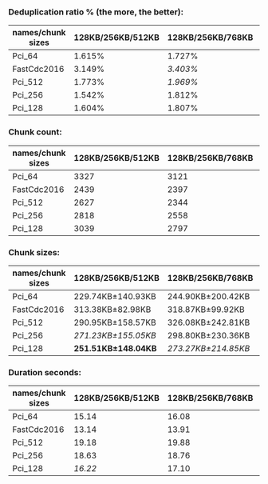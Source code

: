 ### Deduplication ratio % (the more, the better):

| names/chunk sizes | 128KB/256KB/512KB | 128KB/256KB/768KB | 128KB/256KB/1MB | 64KB/256KB/1MB | 128KB/256KB/320KB | 128KB/256KB/384KB | 128KB/256KB/448KB | 192KB/256KB/384KB | 128KB/256KB/1.25MB | 128KB/256KB/2MB |
| --------------- | --------------- | --------------- | ------------- | ------------ | --------------- | --------------- | --------------- | --------------- | ---------------- | ------------- |
| Pci_64          | 1.615%          | 1.727%          | 1.891%        | **2.547%**   | 1.859%          | 1.577%          | 1.953%          | 1.330%          | *2.031%*         | *2.031%*      |
| FastCdc2016     | 3.149%          | *3.403%*        | *3.403%*      | **4.014%**   | 2.843%          | 3.031%          | 3.065%          | 2.172%          | *3.403%*         | *3.403%*      |
| Pci_512         | 1.773%          | *1.969%*        | *2.049%*      | **2.403%**   | 1.651%          | 1.290%          | 1.645%          | 1.003%          | 1.808%           | 1.908%        |
| Pci_256         | 1.542%          | 1.812%          | 1.834%        | **2.428%**   | 1.919%          | 1.803%          | *2.070%*        | 1.462%          | *2.120%*         | 1.851%        |
| Pci_128         | 1.604%          | 1.807%          | 2.053%        | **2.534%**   | 1.858%          | 1.732%          | 1.681%          | 1.291%          | *2.096%*         | *2.087%*      |

### Chunk count:

| names/chunk sizes | 128KB/256KB/512KB | 128KB/256KB/768KB | 128KB/256KB/1MB | 64KB/256KB/1MB | 128KB/256KB/320KB | 128KB/256KB/384KB | 128KB/256KB/448KB | 192KB/256KB/384KB | 128KB/256KB/1.25MB | 128KB/256KB/2MB |
| --------------- | --------------- | --------------- | ------------- | ------------ | --------------- | --------------- | --------------- | --------------- | ---------------- | ------------- |
| Pci_64          | 3327            | 3121            | 3021          | 4900         | 3739            | 3546            | 3422            | **2792**        | *2967*           | *2889*        |
| FastCdc2016     | 2439            | 2397            | *2389*        | 2539         | 2692            | 2536            | 2468            | 2453            | *2388*           | **2387**      |
| Pci_512         | 2627            | 2344            | *2207*        | 3234         | 3191            | 2930            | 2761            | 2487            | *2131*           | **2039**      |
| Pci_256         | 2818            | 2558            | *2441*        | 3634         | 3332            | 3098            | 2941            | 2555            | *2374*           | **2277**      |
| Pci_128         | 3039            | 2797            | 2697          | 4186         | 3495            | 3283            | 3146            | *2650*          | *2632*           | **2556**      |

### Chunk sizes:

| names/chunk sizes | 128KB/256KB/512KB    | 128KB/256KB/768KB  | 128KB/256KB/1MB    | 64KB/256KB/1MB     | 128KB/256KB/320KB   | 128KB/256KB/384KB    | 128KB/256KB/448KB    | 192KB/256KB/384KB | 128KB/256KB/1.25MB   | 128KB/256KB/2MB    |
| --------------- | -------------------- | ------------------ | ------------------ | ------------------ | ------------------- | -------------------- | -------------------- | --------------- | -------------------- | ------------------ |
| Pci_64          | 229.74KB±140.93KB    | 244.90KB±200.42KB  | *253.01KB±248.29KB* | 155.99KB±217.06KB  | 204.42KB±79.25KB    | 215.55KB±101.89KB    | 223.36KB±121.81KB    | 273.76KB±81.12KB | **257.61KB±285.90KB** | *264.57KB±370.48KB* |
| FastCdc2016     | 313.38KB±82.98KB     | 318.87KB±99.92KB   | 319.94KB±106.44KB  | *301.04KB±116.27KB* | **283.93KB±44.13KB** | *301.39KB±60.60KB*   | 309.70KB±73.42KB     | 311.59KB±49.58KB | 320.07KB±108.60KB    | 320.21KB±110.90KB  |
| Pci_512         | 290.95KB±158.57KB    | 326.08KB±242.81KB  | 346.32KB±310.37KB  | *236.34KB±290.40KB* | *239.53KB±79.75KB*  | **260.87KB±108.37KB** | 276.83KB±134.45KB    | 307.33KB±80.59KB | 358.67KB±365.07KB    | 374.86KB±483.37KB  |
| Pci_256         | *271.23KB±155.05KB*  | 298.80KB±230.36KB  | 313.12KB±289.67KB  | 210.33KB±266.89KB  | 229.39KB±80.37KB    | *246.72KB±107.04KB*  | **259.89KB±131.48KB** | 299.15KB±80.80KB | 321.96KB±337.31KB    | 335.68KB±442.60KB  |
| Pci_128         | **251.51KB±148.04KB** | *273.27KB±214.85KB* | 283.40KB±267.07KB  | 182.59KB±240.18KB  | 218.69KB±80.49KB    | 232.82KB±104.23KB    | *242.95KB±126.98KB*  | 288.43KB±80.93KB | 290.40KB±307.99KB    | 299.04KB±396.20KB  |

### Duration seconds:

| names/chunk sizes | 128KB/256KB/512KB | 128KB/256KB/768KB | 128KB/256KB/1MB | 64KB/256KB/1MB | 128KB/256KB/320KB | 128KB/256KB/384KB | 128KB/256KB/448KB | 192KB/256KB/384KB | 128KB/256KB/1.25MB | 128KB/256KB/2MB |
| --------------- | --------------- | --------------- | ------------- | ------------ | --------------- | --------------- | --------------- | --------------- | ---------------- | ------------- |
| Pci_64          | 15.14           | 16.08           | 16.29         | 17.87        | *14.90*         | *14.91*         | 15.18           | **14.21**       | 16.08            | 16.86         |
| FastCdc2016     | 13.14           | 13.91           | 14.37         | 14.63        | **9.81**        | 14.31           | 14.63           | 14.60           | *9.85*           | *10.19*       |
| Pci_512         | 19.18           | 19.88           | 19.89         | 22.73        | 20.71           | *18.66*         | *18.86*         | **17.45**       | 21.81            | 21.92         |
| Pci_256         | 18.63           | 18.76           | 18.85         | 19.64        | *18.63*         | **18.63**       | 18.63           | *18.63*         | 18.88            | 19.16         |
| Pci_128         | *16.22*         | 17.10           | 17.48         | 20.95        | *14.36*         | 16.73           | 19.32           | 17.60           | 19.85            | **14.11**     |

